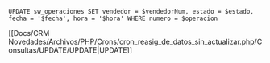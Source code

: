 `UPDATE sw_operaciones SET vendedor = $vendedorNum, estado = $estado, fecha = '$fecha', hora = '$hora' WHERE numero = $operacion`

[[Docs/CRM Novedades/Archivos/PHP/Crons/cron_reasig_de_datos_sin_actualizar.php/Consultas/UPDATE/UPDATE|UPDATE]]